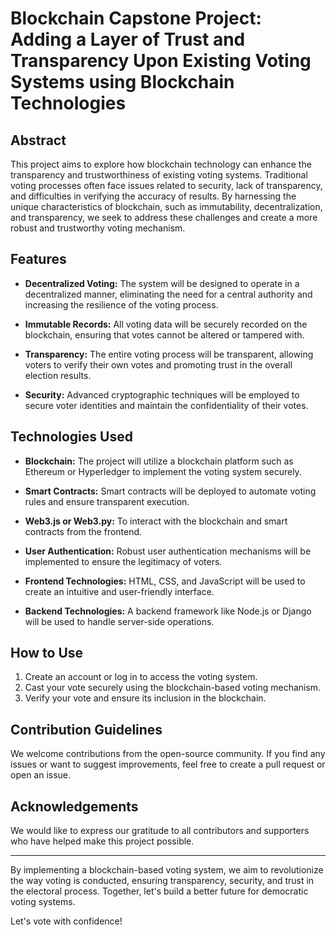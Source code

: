 # Blockchain Capstone Project: Adding a Layer of Trust and Transparency Upon Existing Voting Systems using Blockchain Technologies

## Abstract

This project aims to explore how blockchain technology can enhance the transparency and trustworthiness of existing voting systems. Traditional voting processes often face issues related to security, lack of transparency, and difficulties in verifying the accuracy of results. By harnessing the unique characteristics of blockchain, such as immutability, decentralization, and transparency, we seek to address these challenges and create a more robust and trustworthy voting mechanism.

## Features

- **Decentralized Voting:** The system will be designed to operate in a decentralized manner, eliminating the need for a central authority and increasing the resilience of the voting process.

- **Immutable Records:** All voting data will be securely recorded on the blockchain, ensuring that votes cannot be altered or tampered with.

- **Transparency:** The entire voting process will be transparent, allowing voters to verify their own votes and promoting trust in the overall election results.

- **Security:** Advanced cryptographic techniques will be employed to secure voter identities and maintain the confidentiality of their votes.

## Technologies Used

- **Blockchain:** The project will utilize a blockchain platform such as Ethereum or Hyperledger to implement the voting system securely.

- **Smart Contracts:** Smart contracts will be deployed to automate voting rules and ensure transparent execution.

- **Web3.js or Web3.py:** To interact with the blockchain and smart contracts from the frontend.

- **User Authentication:** Robust user authentication mechanisms will be implemented to ensure the legitimacy of voters.

- **Frontend Technologies:** HTML, CSS, and JavaScript will be used to create an intuitive and user-friendly interface.

- **Backend Technologies:** A backend framework like Node.js or Django will be used to handle server-side operations.

## How to Use

1. Create an account or log in to access the voting system.
2. Cast your vote securely using the blockchain-based voting mechanism.
3. Verify your vote and ensure its inclusion in the blockchain.

## Contribution Guidelines

We welcome contributions from the open-source community. If you find any issues or want to suggest improvements, feel free to create a pull request or open an issue.

## Acknowledgements

We would like to express our gratitude to all contributors and supporters who have helped make this project possible.

---

By implementing a blockchain-based voting system, we aim to revolutionize the way voting is conducted, ensuring transparency, security, and trust in the electoral process. Together, let's build a better future for democratic voting systems.

Let's vote with confidence!
